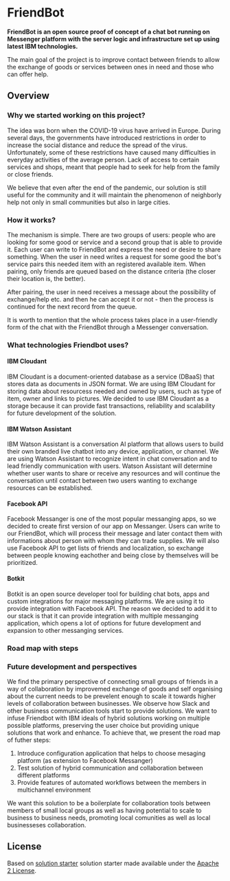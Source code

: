 # FriendBot
**FriendBot is an open source proof of concept of a chat bot running on Messenger platform with the server logic and infrastructure set up using latest IBM technologies.**

The main goal of the project is to improve contact between friends to allow the exchange of goods or services between ones in need and those who can offer help. 

## Overview

### Why we started working on this project?
The idea was born when the COVID-19 virus have arrived in Europe. During several days, the governments have introduced restrictions in order to increase the social distance and reduce the spread of the virus. Unfortunately, some of these restrictions have caused many difficulties in everyday activities of the average person. Lack of access to certain services and shops, meant that people had to seek for help from the family or close friends.

We believe that even after the end of the pandemic, our solution is still useful for the community and it will maintain the phenomenon of neighborly help not only in small communities but also in large cities. 

### How it works?
The mechanism is simple. There are two groups of users: people who are looking for some good or service and a second group that is able to provide it. Each user can write to FriendBot and express the need or desire to share something. When the user in need writes a request for some good the bot's service pairs this needed item with an registered available item. When pairing, only friends are queued based on the distance criteria (the closer their location is, the better). 

After pairing, the user in need receives a message about the possibility of exchange/help etc. and then he can accept it or not - then the process is continued for the next record from the queue.

It is worth to mention that the whole process takes place in a user-friendly form of the chat with the FriendBot through a Messenger conversation.

### What technologies Friendbot uses?
#### IBM Cloudant
IBM Cloudant is a document-oriented database as a service (DBaaS) that stores data as documents in JSON format. We are using IBM Cloudant for storing data about resourcess needed and owned by users, such as type of item, owner and links to pictures. We decided to use IBM Cloudant as a storage because it can provide fast transactions, reliability and scalability for future development of the solution.
#### IBM Watson Assistant
IBM Watson Assistant is a conversation AI platform that allows users to build their own branded live chatbot into any device, application, or channel. We are using Watson Assistant to recognize intent in chat conversation and to lead friendly communication with users. Watson Assistant will determine whether user wants to share or receive any resources and will continue the conversation until contact between two users wanting to exchange resources can be established.
#### Facebook API
Facebook Messanger is one of the most popular messanging apps, so we decided to create first version of our app on Messanger. Users can write to our FriendBot, which will process their message and later contact them with informations about person with whom they can trade supplies. We will also use Facebook API to get lists of friends and localization, so exchange between people knowing eachother and being close by themselves will be prioritized.
#### Botkit
Botkit is an open source developer tool for building chat bots, apps and custom integrations for major messaging platforms. We are using it to provide integration with Facebook API. The reason we decided to add it to our stack is that it can provide integration with multiple messanging application, which opens a lot of options for future development and expansion to other messanging services.
### Road map with steps
### Future development and perspectives
We find the primary perspective of connecting small groups of friends in a way of collaboration by improvemed exchange of goods and self organising about the current needs to be prevelent enough to scale it towards higher levels of collaboration between businesses. We observe how Slack and other business communication tools start to provide solutions. We want to infuse Friendbot with IBM ideals of hybrid solutions working on multiple possible platforms, preserving the user choice but providing unique solutions that work and enhance. To achieve that, we present the road map of futher steps:
1. Introduce configuration application that helps to choose mesaging platform (as extension to Facebook Messanger)
2. Test solution of hybrid communication and collaboration between different platforms
3. Provide features of automated workflows between the members in multichannel environment

We want this solution to be a boilerplate for collaboration tools between members of small local groups as well as having potential to scale to business to business needs, promoting local comunities as well as local businesseses collaboration.


## License

Based on [solution starter](https://github.com/Call-for-Code/Solution-Starter-Kit-Cooperation-2020) solution starter made available under the [Apache 2 License](LICENSE).
